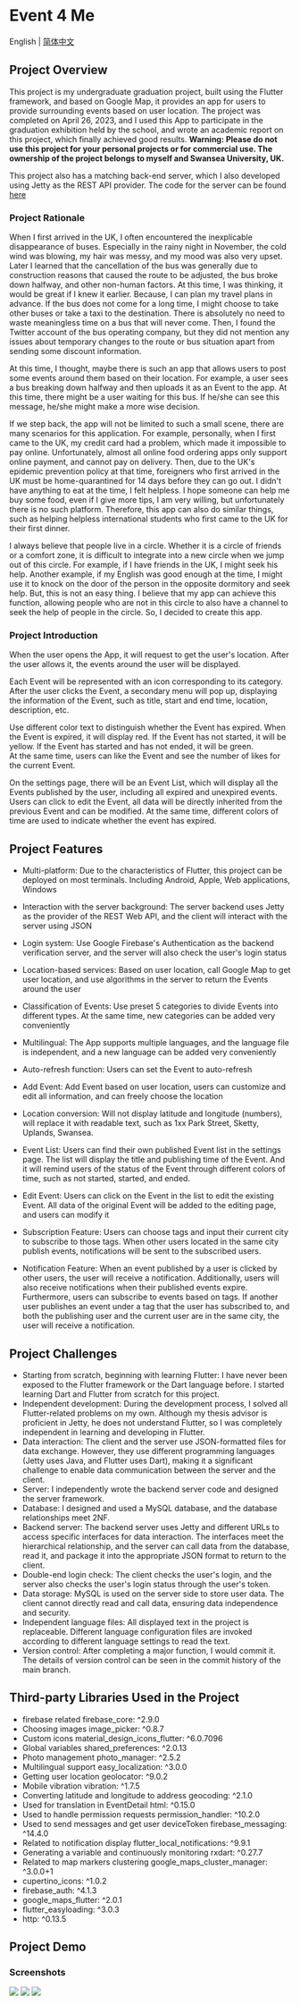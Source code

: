 # Event 4 Me

English | [简体中文](https://github.com/HtmlIsTheBestProgrammingLanaguage/CS354Project/blob/main/README_ZH.md)

## Project Overview

This project is my undergraduate graduation project, built using the Flutter framework, and based on Google Map, it provides an app for users to provide surrounding events based on user location. The project was completed on April 26, 2023, and I used this App to participate in the graduation exhibition held by the school, and wrote an academic report on this project, which finally achieved good results.
**Warning: Please do not use this project for your personal projects or for commercial use. The ownership of the project belongs to myself and Swansea University, UK.**   

This project also has a matching back-end server, which I also developed using Jetty as the REST API provider. The code for the server can be found [here](https://github.com/HtmlIsTheBestProgrammingLanaguage/CS345Peoject-Server)

### Project Rationale
  
When I first arrived in the UK, I often encountered the inexplicable disappearance of buses. Especially in the rainy night in November, the cold wind was blowing, my hair was messy, and my mood was also very upset. Later I learned that the cancellation of the bus was generally due to construction reasons that caused the route to be adjusted, the bus broke down halfway, and other non-human factors. At this time, I was thinking, it would be great if I knew it earlier. Because, I can plan my travel plans in advance. If the bus does not come for a long time, I might choose to take other buses or take a taxi to the destination. There is absolutely no need to waste meaningless time on a bus that will never come. Then, I found the Twitter account of the bus operating company, but they did not mention any issues about temporary changes to the route or bus situation apart from sending some discount information.
  
At this time, I thought, maybe there is such an app that allows users to post some events around them based on their location. For example, a user sees a bus breaking down halfway and then uploads it as an Event to the app. At this time, there might be a user waiting for this bus. If he/she can see this message, he/she might make a more wise decision.
  
If we step back, the app will not be limited to such a small scene, there are many scenarios for this application. For example, personally, when I first came to the UK, my credit card had a problem, which made it impossible to pay online. Unfortunately, almost all online food ordering apps only support online payment, and cannot pay on delivery. Then, due to the UK's epidemic prevention policy at that time, foreigners who first arrived in the UK must be home-quarantined for 14 days before they can go out. I didn't have anything to eat at the time, I felt helpless. I hope someone can help me buy some food, even if I give more tips, I am very willing, but unfortunately there is no such platform. Therefore, this app can also do similar things, such as helping helpless international students who first came to the UK for their first dinner.
  
I always believe that people live in a circle. Whether it is a circle of friends or a comfort zone, it is difficult to integrate into a new circle when we jump out of this circle. For example, if I have friends in the UK, I might seek his help. Another example, if my English was good enough at the time, I might use it to knock on the door of the person in the opposite dormitory and seek help. But, this is not an easy thing. I believe that my app can achieve this function, allowing people who are not in this circle to also have a channel to seek the help of people in the circle. So, I decided to create this app.
  
### Project Introduction
  
When the user opens the App, it will request to get the user's location. After the user allows it, the events around the user will be displayed.  

Each Event will be represented with an icon corresponding to its category. After the user clicks the Event, a secondary menu will pop up, displaying the information of the Event, such as title, start and end time, location, description, etc.  

Use different color text to distinguish whether the Event has expired. When the Event is expired, it will display red. If the Event has not started, it will be yellow. If the Event has started and has not ended, it will be green.  
At the same time, users can like the Event and see the number of likes for the current Event.

On the settings page, there will be an Event List, which will display all the Events published by the user, including all expired and unexpired events. Users can click to edit the Event, all data will be directly inherited from the previous Event and can be modified. At the same time, different colors of time are used to indicate whether the event has expired.
  
## Project Features
  
- Multi-platform: Due to the characteristics of Flutter, this project can be deployed on most terminals. Including Android, Apple, Web applications, Windows
- Interaction with the server background: The server backend uses Jetty as the provider of the REST Web API, and the client will interact with the server using JSON
- Login system: Use Google Firebase's Authentication as the backend verification server, and the server will also check the user's login status
- Location-based services: Based on user location, call Google Map to get user location, and use algorithms in the server to return the Events around the user
- Classification of Events: Use preset 5 categories to divide Events into different types. At the same time, new categories can be added very conveniently
- Multilingual: The App supports multiple languages, and the language file is independent, and a new language can be added very conveniently
- Auto-refresh function: Users can set the Event to auto-refresh
- Add Event: Add Event based on user location, users can customize and edit all information, and can freely choose the location
- Location conversion: Will not display latitude and longitude (numbers), will replace it with readable text, such as 1xx Park Street, Sketty, Uplands, Swansea.
- Event List: Users can find their own published Event list in the settings page. The list will display the title and publishing time of the Event. And it will remind users of the status of the Event through different colors of time, such as not started, started, and ended.
- Edit Event: Users can click on the Event in the list to edit the existing Event. All data of the original Event will be added to the editing page, and users can modify it
- Subscription Feature: Users can choose tags and input their current city to subscribe to those tags. When other users located in the same city publish events, notifications will be sent to the subscribed users.

- Notification Feature: When an event published by a user is clicked by other users, the user will receive a notification. Additionally, users will also receive notifications when their published events expire. Furthermore, users can subscribe to events based on tags. If another user publishes an event under a tag that the user has subscribed to, and both the publishing user and the current user are in the same city, the user will receive a notification.
  
## Project Challenges
  
- Starting from scratch, beginning with learning Flutter: I have never been exposed to the Flutter framework or the Dart language before. I started learning Dart and Flutter from scratch for this project.
- Independent development: During the development process, I solved all Flutter-related problems on my own. Although my thesis advisor is proficient in Jetty, he does not understand Flutter, so I was completely independent in learning and developing in Flutter.
- Data interaction: The client and the server use JSON-formatted files for data exchange. However, they use different programming languages (Jetty uses Java, and Flutter uses Dart), making it a significant challenge to enable data communication between the server and the client.
- Server: I independently wrote the backend server code and designed the server framework.
- Database: I designed and used a MySQL database, and the database relationships meet 2NF.
- Backend server: The backend server uses Jetty and different URLs to access specific interfaces for data interaction. The interfaces meet the hierarchical relationship, and the server can call data from the database, read it, and package it into the appropriate JSON format to return to the client.
- Double-end login check: The client checks the user's login, and the server also checks the user's login status through the user's token.
- Data storage: MySQL is used on the server side to store user data. The client cannot directly read and call data, ensuring data independence and security.
- Independent language files: All displayed text in the project is replaceable. Different language configuration files are invoked according to different language settings to read the text.
- Version control: After completing a major function, I would commit it. The details of version control can be seen in the commit history of the main branch.
   
## Third-party Libraries Used in the Project
- firebase related firebase_core: ^2.9.0
- Choosing images image_picker: ^0.8.7
- Custom icons material_design_icons_flutter: ^6.0.7096
- Global variables shared_preferences: ^2.0.13
- Photo management photo_manager: ^2.5.2
- Multilingual support easy_localization: ^3.0.0
- Getting user location geolocator: ^9.0.2
- Mobile vibration vibration: ^1.7.5
- Converting latitude and longitude to address geocoding: ^2.1.0
- Used for translation in EventDetail html: ^0.15.0
- Used to handle permission requests permission_handler: ^10.2.0
- Used to send messages and get user deviceToken firebase_messaging: ^14.4.0
- Related to notification display flutter_local_notifications: ^9.9.1
- Generating a variable and continuously monitoring rxdart: ^0.27.7
- Related to map markers clustering google_maps_cluster_manager: ^3.0.0+1
- cupertino_icons: ^1.0.2
- firebase_auth: ^4.1.3
- google_maps_flutter: ^2.0.1
- flutter_easyloading: ^3.0.3
- http: ^0.13.5
  
## Project Demo
  
### Screenshots
  
![](https://github.com/HtmlIsTheBestProgrammingLanaguage/CS354Project/blob/main/demo/img/ScreenCapture%202.png)
![](https://github.com/HtmlIsTheBestProgrammingLanaguage/CS354Project/blob/main/demo/img/ScreenCapture%203.png)
![](https://github.com/HtmlIsTheBestProgrammingLanaguage/CS354Project/blob/main/demo/img/ScreenCapture%206.jpg)
